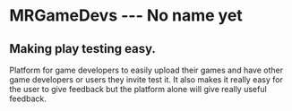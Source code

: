 # MRGameDevs --- No name yet
## Making play testing easy.
Platform for game developers to easily upload their games and have other game developers or users they invite test it. It also makes it really easy for the user to give feedback but the platform alone will give really useful feedback.
